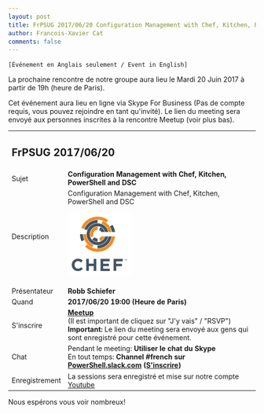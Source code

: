 ```yaml
---
layout: post
title: FrPSUG 2017/06/20 Configuration Management with Chef, Kitchen, PowerShell and DSC (Robb Schiefer)
author: Francois-Xavier Cat
comments: false
---
```


```
[Événement en Anglais seulement / Event in English]
```

La prochaine rencontre de notre groupe aura lieu le Mardi 20 Juin 2017 à partir de 19h (heure de Paris).

Cet événement aura lieu en ligne via Skype For Business (Pas de compte requis, vous pouvez rejoindre en tant qu'invité).
Le lien du meeting sera envoyé aux personnes inscrites à la rencontre Meetup (voir plus bas).


<table>
<tr>
<td colspan="2"><h2>FrPSUG 2017/06/20</h2></td>

</tr>
<tr>
    <td>Sujet</td>
<td> <b>Configuration Management with Chef, Kitchen, PowerShell and DSC</b></td>
</tr>
<tr>
    <td>Description</td>
<td> Configuration Management with Chef, Kitchen, PowerShell and DSC


![Chef](images/2017/chef_icon.png?raw=true "Chef")
</td>
</tr>
<tr>
    <td>Présentateur</td>
<td> <b>Robb Schiefer</b></td>
</tr>
<tr>
    <td>Quand</td>
<td> <b>2017/06/20 19:00 (Heure de Paris)</b></td>
</tr>
<tr>
    <td>S'inscrire</td>
<td> <b><a href="https://www.meetup.com/fr-FR/FrenchPSUG/events/239474069/">Meetup</a></b> <br>(Il est important de cliquez sur "J'y vais" / "RSVP")
<br> <b>Important:</b> Le lien du meeting sera envoyé aux gens qui sont enregistré pour cette événement.
</td>
</tr>
<tr>
    <td>Chat</td>
<td>Pendant le meeting: <b>Utiliser le chat du Skype</b> <br> En tout temps:<b> Channel #french sur <a href="https://powershell.slack.com/Slack">PowerShell.slack.com</a>  (<a href="http://slack.poshcode.org/">S'inscrire</a>)</b></td>
</tr>
<tr>
    <td>Enregistrement</td>
<td>La sessions sera enregistré et mise sur notre compte <a href="https://www.youtube.com/channel/UCyxicOKZNm_u1opF_xAYfDA">Youtube</a></td>
</tr>
</table>

Nous espérons vous voir nombreux!

